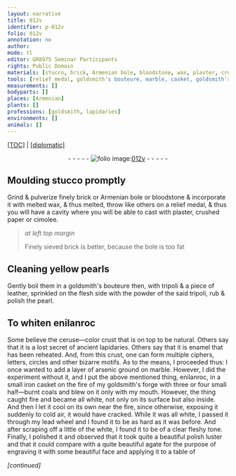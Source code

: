 ```yaml
---
layout: narrative
title: 012v
identifier: p-012v
folio: 012v
annotation: no
author:
mode: tl
editor: GR8975 Seminar Participants
rights: Public Domain
materials: [stucco, brick, Armenian bole, bloodstone, wax, plaster, crushed paper, cimolee, bole, yellow pearls, tripoli, leather, powder of the said tripoli, pearl, enilanroc, ceruse, enamel, arsenic, marble, iron, coals, lead, agate]
tools: [relief medal, goldsmith's bouteure, marble, casket, goldsmith's forge, lead wheel]
measurements: []
bodyparts: []
places: [Armenian]
plants: []
professions: [goldsmith, lapidaries]
environments: []
animals: []
---
```


<p><a href="{{ site.baseurl }}/translation/" target="_blank">[TOC]</a> | <a href="{{ site.baseurl }}/texts/p-012v_tc/">[diplomatic]</a></p><div class="folio" align="center">- - - - - <a href="http://gallica.bnf.fr/ark:/12148/btv1b10500001g/f30.image" target="_blank"><img src="https://cu-mkp.github.io/2017-workshop-edition/assets/photo-icon.png" alt="folio image: " style="display:inline-block; margin-bottom:-3px;"/>012v</a> - - - - - </div>  
  

## Moulding <span class="m">stucco</span> promptly

 
Grind & pulverize finely <span class="m">brick</span> or <span class="m"><span class="pl">Armenian</span> bole</span> or <span class="m">bloodstone</span> & incorporate it with melted <span class="m">wax</span>, & thus melted, throw like others on a <span class="tl">relief medal</span>, & thus you will have a cavity where you will be able to cast with <span class="m">plaster</span>, <span class="m">crushed paper</span> or <span class="m">cimolee</span>.
 
> *at left top margin*
> 
> 
>   Finely sieved <span class="m">brick</span> is better, because the <span class="m">bole</span> is too fat
 
 
  

## Cleaning <span class="m">yellow pearls</span>

 
Gently boil them in a <span class="tl"><span class="pro">goldsmith</span>'s bouteure</span> then, with <span class="m">tripoli</span> & a piece of <span class="m">leather</span>, sprinkled on the flesh side with the <span class="m">powder of the said tripoli</span>, rub & polish the <span class="m">pearl</span>.
 
 
  

## To whiten <span class="m">enilanroc</span>

 
Some believe the <span class="m">ceruse</span>—color crust that is on top to be natural. Others say that it is a lost secret of ancient <span class="pro">lapidaries</span>. Others say that it is <span class="m">enamel</span> that has been reheated. And, from this crust, one can form multiple ciphers, letters, circles and other bizarre motifs. As to the means, I proceeded thus: I once wanted to add a layer of <span class="m">arsenic</span> ground on <span class="m"><span class="tl">marble</span></span>. However, I did the experiment without it, and I put the above mentioned thing, <span class="m">enilanroc</span>, in a small <span class="m">iron</span> <span class="tl">casket</span> on the fire of my <span class="tl"><span class="pro">goldsmith</span>'s forge</span> with three or four small half—burnt <span class="m">coals</span> and blew on it only with my mouth. However, the thing caught fire and became all white, not only on its surface but also inside. And then I let it cool on its own near the fire, since otherwise, exposing it suddenly to cold air, it would have cracked. While it was all white, I passed it through my <span class="tl"><span class="m">lead</span> wheel</span> and I found it to be as hard as it was before. And after scraping off a little of the white, I found it to be of a clear fleshy tone. Finally, I polished it and observed that it took quite a beautiful polish luster and that it could compare with a quite beautiful <span class="m">agate</span> for the purpose of engraving it with some beautiful face and applying it to a table of 
 
*[continued]*
 
